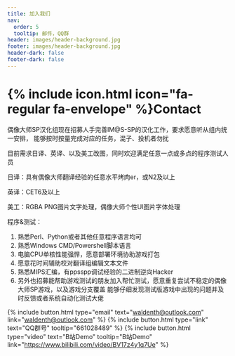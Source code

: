 ```yaml
---
title: 加入我们
nav:
  order: 5
  tooltip: 邮件，QQ群
header: images/header-background.jpg
footer: images/header-background.jpg
header-dark: false
footer-dark: false
---
```


# {% include icon.html icon="fa-regular fa-envelope" %}Contact

偶像大师SP汉化组现在招募人手完善IM@S-SP的汉化工作，要求愿意听从组内统一安排，
能够按时按量完成对应的任务，混子、投机者勿扰

目前需求日译、英译、以及美工改图，同时欢迎满足任意一点或多点的程序测试人员

日译：具有偶像大师翻译经验的任意水平烤肉er，或N2及以上

英译：CET6及以上

美工：RGBA PNG图片文字处理，偶像大师个性UI图片字体处理

程序&测试：
1. 熟悉Perl、Python或者其他任意程序语言均可
2. 熟悉Windows CMD/Powershell脚本语言
3. 电脑CPU单核性能强悍，愿意部署环境协助游戏打包
4. 愿意花时间辅助校对翻译组编辑文本文件
5. 熟悉MIPS汇编，有ppsspp调试经验的二进制逆向Hacker
6. 另外也招募能帮助游戏测试的朋友加入帮忙测试，愿意重复尝试不稳定的偶像大师SP游戏，以及游戏分支覆盖 
   能够仔细发现测试版游戏中出现的问题并及时反馈或者系统自动化测试大佬



{%
  include button.html
  type="email"
  text="waldenth@outlook.com"
  link="waldenth@outlook.com"
%}
{%
  include button.html
  type="link"
  text="QQ群号"
  tooltip="661028489"
%}
{%
  include button.html
  type="video"
  text="B站Demo"
  tooltip="B站Demo"
  link="https://www.bilibili.com/video/BV17z4y1q7Ue"
%}